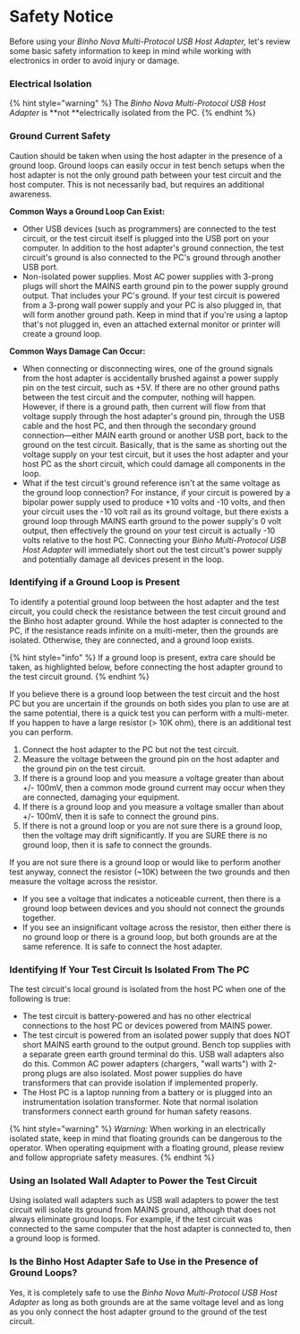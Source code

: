 # Safety Notice

Before using your _Binho Nova Multi-Protocol USB Host Adapter,_ let's review some basic safety information to keep in mind while working with electronics in order to avoid injury or damage.

### Electrical Isolation

{% hint style="warning" %}
The _Binho Nova Multi-Protocol USB Host Adapter_ is **not **electrically isolated from the PC.
{% endhint %}

### Ground Current Safety

Caution should be taken when using the host adapter in the presence of a ground loop. Ground loops can easily occur in test bench setups when the host adapter is not the only ground path between your test circuit and the host computer. This is not necessarily bad, but requires an additional awareness.

**Common Ways a Ground Loop Can Exist:**

* Other USB devices (such as programmers) are connected to the test circuit, or the test circuit itself is plugged into the USB port on your computer. In addition to the host adapter's ground connection, the test circuit's ground is also connected to the PC's ground through another USB port.
* Non-isolated power supplies. Most AC power supplies with 3-prong plugs will short the MAINS earth ground pin to the power supply ground output. That includes your PC's ground. If your test circuit is powered from a 3-prong wall power supply and your PC is also plugged in, that will form another ground path. Keep in mind that if you're using a laptop that's not plugged in, even an attached external monitor or printer will create a ground loop.

**Common Ways Damage Can Occur:**

* When connecting or disconnecting wires, one of the ground signals from the host adapter is accidentally brushed against a power supply pin on the test circuit, such as +5V. If there are no other ground paths between the test circuit and the computer, nothing will happen. However, if there is a ground path, then current will flow from that voltage supply through the host adapter's ground pin, through the USB cable and the host PC, and then through the secondary ground connection—either MAIN earth ground or another USB port, back to the ground on the test circuit. Basically, that is the same as shorting out the voltage supply on your test circuit, but it uses the host adapter and your host PC as the short circuit, which could damage all components in the loop.
* What if the test circuit's ground reference isn't at the same voltage as the ground loop connection? For instance, if your circuit is powered by a bipolar power supply used to produce +10 volts and -10 volts, and then your circuit uses the -10 volt rail as its ground voltage, but there exists a ground loop through MAINS earth ground to the power supply's 0 volt output, then effectively the ground on your test circuit is actually -10 volts relative to the host PC. Connecting your _Binho Multi-Protocol USB Host Adapter_ will immediately short out the test circuit's power supply and potentially damage all devices present in the loop.

### **Identifying if a Ground Loop is Present**

To identify a potential ground loop between the host adapter and the test circuit, you could check the resistance between the test circuit ground and the Binho host adapter ground. While the host adapter is connected to the PC, if the resistance reads infinite on a multi-meter, then the grounds are isolated. Otherwise, they are connected, and a ground loop exists.

{% hint style="info" %}
If a ground loop is present, extra care should be taken, as highlighted below, before connecting the host adapter ground to the test circuit ground.
{% endhint %}

If you believe there is a ground loop between the test circuit and the host PC but you are uncertain if the grounds on both sides you plan to use are at the same potential, there is a quick test you can perform with a multi-meter. If you happen to have a large resistor (> 10K ohm), there is an additional test you can perform.

1. Connect the host adapter to the PC but not the test circuit.
2. Measure the voltage between the ground pin on the host adapter and the ground pin on the test circuit.
3. If there is a ground loop and you measure a voltage greater than about +/- 100mV, then a common mode ground current may occur when they are connected, damaging your equipment.
4. If there is a ground loop and you measure a voltage smaller than about +/- 100mV, then it is safe to connect the ground pins.
5. If there is not a ground loop or you are not sure there is a ground loop, then the voltage may drift significantly. If you are SURE there is no ground loop, then it is safe to connect the grounds.

If you are not sure there is a ground loop or would like to perform another test anyway, connect the resistor (\~10K) between the two grounds and then measure the voltage across the resistor.

* If you see a voltage that indicates a noticeable current, then there is a ground loop between devices and you should not connect the grounds together.
* If you see an insignificant voltage across the resistor, then either there is no ground loop or there is a ground loop, but both grounds are at the same reference. It is safe to connect the host adapter.

### **Identifying If Your Test Circuit Is Isolated From The PC**

The test circuit's local ground is isolated from the host PC when one of the following is true:

* The test circuit is battery-powered and has no other electrical connections to the host PC or devices powered from MAINS power.
* The test circuit is powered from an isolated power supply that does NOT short MAINS earth ground to the output ground. Bench top supplies with a separate green earth ground terminal do this. USB wall adapters also do this. Common AC power adapters (chargers, "wall warts") with 2-prong plugs are also isolated. Most power supplies do have transformers that can provide isolation if implemented properly.
* The Host PC is a laptop running from a battery or is plugged into an instrumentation isolation transformer. Note that normal isolation transformers connect earth ground for human safety reasons.

{% hint style="warning" %}
_Warning:_ When working in an electrically isolated state, keep in mind that floating grounds can be dangerous to the operator. When operating equipment with a floating ground, please review and follow appropriate safety measures.
{% endhint %}

### **Using an Isolated Wall Adapter to Power the Test Circuit**

Using isolated wall adapters such as USB wall adapters to power the test circuit will isolate its ground from MAINS ground, although that does not always eliminate ground loops. For example, if the test circuit was connected to the same computer that the host adapter is connected to, then a ground loop is formed.

### **Is the Binho Host Adapter Safe to Use in the Presence of Ground Loops?**

Yes, it is completely safe to use the _Binho Nova Multi-Protocol USB Host Adapter_ as long as both grounds are at the same voltage level and as long as you only connect the host adapter ground to the ground of the test circuit.

